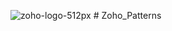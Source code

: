 ![zoho-logo-512px](https://user-images.githubusercontent.com/78891081/213744681-7ab6bd12-ac81-47b8-bf9d-d09647ca947d.png) # Zoho_Patterns
